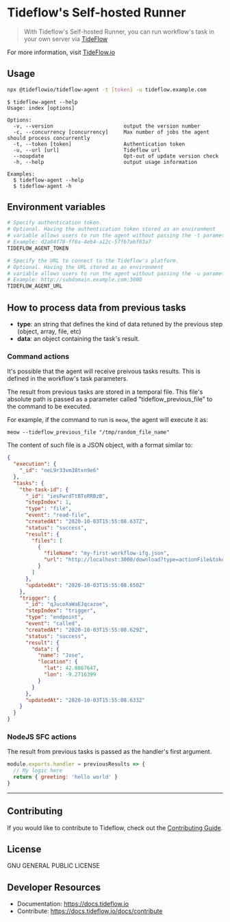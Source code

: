# Tideflow's Self-hosted Runner 

> With Tideflow's Self-hosted Runner, you can run workflow's task in your own server via [TideFlow](https://www.tideflow.io)

For more information, visit [TideFlow.io](https://www.tideflow.io)

## Usage

```bash
npx @tideflowio/tideflow-agent -t [token] -u tideflow.example.com
```

    $ tideflow-agent --help
    Usage: index [options]

    Options:
      -v, --version                       output the version number
      -c, --concurrency [concurrency]     Max number of jobs the agent should process concurrently
      -t, --token [token]                 Authentication token
      -u, --url [url]                     Tideflow url
      --noupdate                          Opt-out of update version check
      -h, --help                          output usage information

    Examples:
      $ tideflow-agent --help
      $ tideflow-agent -h

## Environment variables

```bash
# Specify authentication token.
# Optional. Having the authentication token stored as an environment
# variable allows users to run the agent without passing the -t parameter.
# Example: d2a04f78-ff8a-4eb4-a12c-57fb7abf03a7
TIDEFLOW_AGENT_TOKEN

# Specify the URL to connect to the Tideflow's platform.
# Optional. Having the URL stored as an environment
# variable allows users to run the agent without passing the -u parameter.
# Example: http://subdomain.example.com:3000
TIDEFLOW_AGENT_URL
```

## How to process data from previous tasks

- **type**: an string that defines the kind of data retuned by the previous
step (object, array, file, etc)
- **data**: an object containing the task's result.

### Command actions

It's possible that the agent will receive preivous tasks results. This is
defined in the workflow's task parameters.

The result from previous tasks are stored in a temporal file. This file's
absolute path is passed as a parameter called "tideflow_previous_file" to the
command to be executed.

For example, if the command to run is `meow`, the agent will execute it as:

`meow --tideflow_previous_file "/tmp/random_file_name"`

The content of such file is a JSON object, with a format similar to:

```json
{
  "execution": {
    "_id": "neL9r33vm38txn9e6"
  },
  "tasks": {
    "the-task-id": {
      "_id": "iesFwrdTtBToRRBzB",
      "stepIndex": 1,
      "type": "file",
      "event": "read-file",
      "createdAt": "2020-10-03T15:55:08.637Z",
      "status": "success",
      "result": {
        "files": [
          {
            "fileName": "my-first-workflow-ifg.json",
            "url": "http://localhost:3000/download?type=actionFile&token=eyJhbGciO2A"
          }
        ]
      },
      "updatedAt": "2020-10-03T15:55:08.650Z"
    },
    "trigger": {
      "_id": "qJucoXaWaEJqcazoe",
      "stepIndex": "trigger",
      "type": "endpoint",
      "event": "called",
      "createdAt": "2020-10-03T15:55:08.629Z",
      "status": "success",
      "result": {
        "data": {
          "name": "Jose",
          "location": {
            "lat": 42.8867647,
            "lon": -9.2716399
          }
        }
      },
      "updatedAt": "2020-10-03T15:55:08.633Z"
    }
  }
}
```

### NodeJS SFC actions

The result from previous tasks is passed as the handler's first argument.

```javascript
module.exports.handler = previousResults => {
  // My logic here
  return { greeting: 'hello world' }
}
```

---

## Contributing

If you would like to contribute to Tideflow, check out the
[Contributing Guide](https://docs.tideflow.io/docs/contribute).

## License

GNU GENERAL PUBLIC LICENSE

## Developer Resources

- Documentation: https://docs.tideflow.io
- Contribute: https://docs.tideflow.io/docs/contribute
